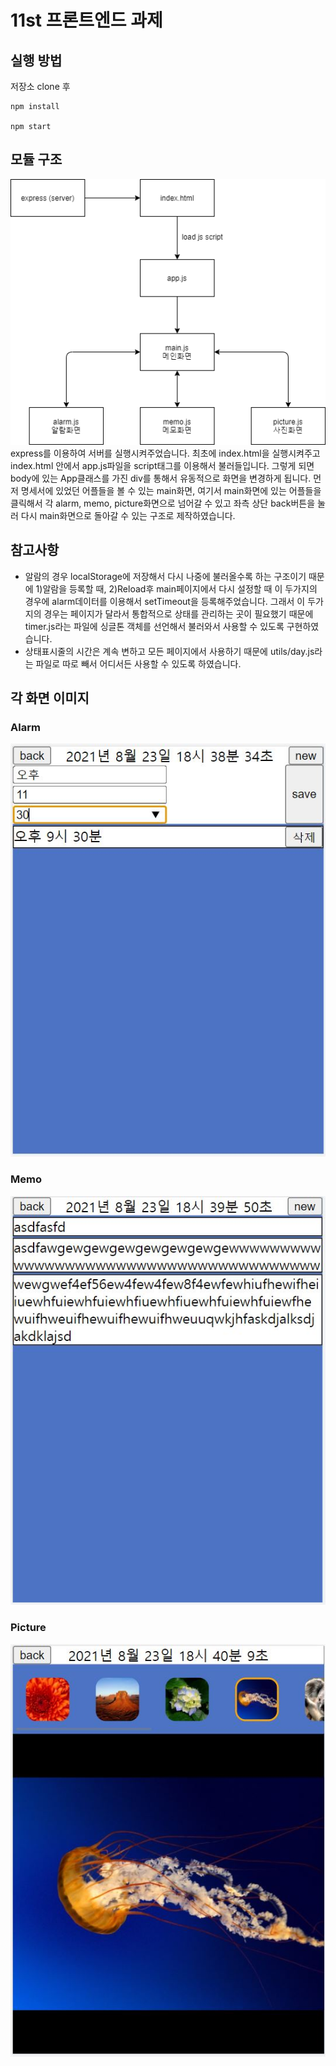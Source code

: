 # 11st 프론트엔드 과제

## 실행 방법

저장소 clone 후

```
npm install

npm start
```

## 모듈 구조

![module](./githubImg/module.png)
express를 이용하여 서버를 실행시켜주었습니다.
최초에 index.html을 실행시켜주고 index.html 안에서 app.js파일을 script태그를 이용해서 불러들입니다. 그렇게 되면 body에 있는 App클래스를 가진 div를 통해서 유동적으로 화면을 변경하게 됩니다. 먼저 명세서에 있었던 어플들을 볼 수 있는 main화면, 여기서 main화면에 있는 어플들을 클릭해서 각 alarm, memo, picture화면으로 넘어갈 수 있고 좌측 상단 back버튼을 눌러 다시 main화면으로 돌아갈 수 있는 구조로 제작하였습니다.

## 참고사항

- 알람의 경우 localStorage에 저장해서 다시 나중에 불러올수록 하는 구조이기 때문에 1)알람을 등록할 때, 2)Reload후 main페이지에서 다시 설정할 때 이 두가지의 경우에 alarm데이터를 이용해서 setTimeout을 등록해주었습니다. 그래서 이 두가지의 경우는 페이지가 달라서 통합적으로 상태를 관리하는 곳이 필요했기 때문에 timer.js라는 파일에 싱글톤 객체를 선언해서 불러와서 사용할 수 있도록 구현하였습니다.
- 상태표시줄의 시간은 계속 변하고 모든 페이지에서 사용하기 때문에 utils/day.js라는 파일로 따로 빼서 어디서든 사용할 수 있도록 하였습니다.

## 각 화면 이미지

### Alarm

![alarm01](./githubImg/alarm01.JPG)

### Memo

![memo01](./githubImg/memo01.JPG)

### Picture

![picture01](./githubImg/picture01.JPG)
